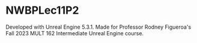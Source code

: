 # NWBPLec11P2

Developed with Unreal Engine 5.3.1.
Made for Professor Rodney Figueroa's Fall 2023 MULT 162 Intermediate Unreal Engine course.
